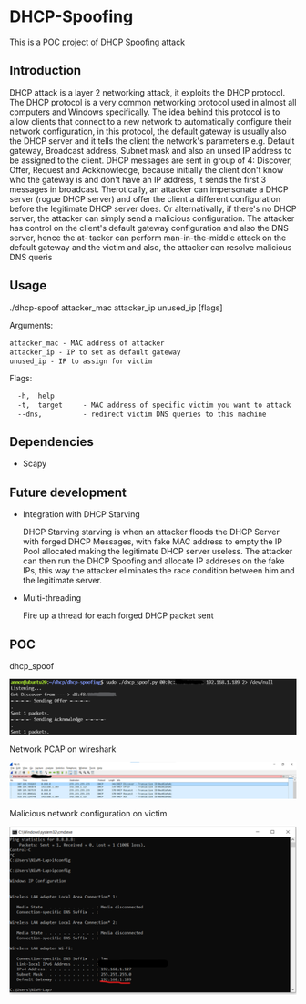 # DHCP-Spoofing
This is a POC project of DHCP Spoofing attack


## Introduction

DHCP  attack is a layer 2 networking attack, it exploits the DHCP protocol.  The DHCP protocol is a very common networking protocol used in almost all computers and
Windows specifically.  The idea behind this protocol is to allow clients that connect to a new network to automatically configure their  network  configuration,  in
this  protocol, the default gateway is usually also the DHCP server and it tells the client the network's parameters e.g. Default gateway, Broadcast address, Subnet
mask and also an unsed IP address to be assigned to the client. DHCP messages are sent in group of 4: Discover, Offer, Request and Ackknowledge,  because  initially
the  client don't know who the gateway is and don't have an IP address, it sends the first 3 messages in broadcast. Therotically, an attacker can impersonate a DHCP
server (rogue DHCP server) and offer the client a different configuration before the legitimate DHCP server does. Or alternativally, if there's no DHCP server,  the
attacker  can  simply  send a malicious configuration. The attacker has control on the client's default gateway configuration and also the DNS server, hence the at‐
tacker can perform man-in-the-middle attack on the default gateway and the victim and also, the attacker can resolve malicious DNS queris


## Usage 

./dhcp-spoof attacker_mac attacker_ip unused_ip [flags]

Arguments:

    attacker_mac - MAC address of attacker
    attacker_ip - IP to set as default gateway
    unused_ip - IP to assign for victim

Flags: 

      -h,  help
      -t,  target     - MAC address of specific victim you want to attack
      --dns,          - redirect victim DNS queries to this machine

## Dependencies

* Scapy

## Future development

* Integration with DHCP Starving

    DHCP Starving starving is when an attacker floods the DHCP Server with forged DHCP Messages, with fake MAC address to empty the
    IP Pool allocated making the legitimate DHCP server useless. The attacker can then run the DHCP Spoofing and allocate IP addreses
    on the fake IPs, this way the attacker eliminates the race condition between him and the legitimate server.
    
* Multi-threading

    Fire up a thread for each forged DHCP packet sent

## POC

dhcp_spoof

![](https://raw.githubusercontent.com/dindibo/DHCP-Spoofing/main/imgs/dhcp-poc.png)



Network PCAP on wireshark

![wireshark](https://raw.githubusercontent.com/dindibo/DHCP-Spoofing/main/imgs/wireshark.png)



Malicious network configuration on victim

![proof](https://raw.githubusercontent.com/dindibo/DHCP-Spoofing/main/imgs/proof.png)
